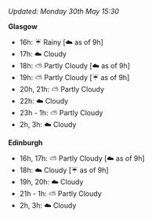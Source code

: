 *Updated: Monday 30th May 15:30*

**Glasgow**

* 16h: :umbrella: Rainy [:cloud: as of 9h]
* 17h: :cloud: Cloudy
* 18h: :partly_sunny: Partly Cloudy [:cloud: as of 9h]
* 19h: :partly_sunny: Partly Cloudy [:umbrella: as of 9h]
* 20h, 21h: :partly_sunny: Partly Cloudy
* 22h: :cloud: Cloudy
* 23h - 1h: :partly_sunny: Partly Cloudy
* 2h, 3h: :cloud: Cloudy

**Edinburgh**

* 16h, 17h: :partly_sunny: Partly Cloudy [:cloud: as of 9h]
* 18h: :cloud: Cloudy [:umbrella: as of 9h]
* 19h, 20h: :cloud: Cloudy
* 21h - 1h: :partly_sunny: Partly Cloudy
* 2h, 3h: :cloud: Cloudy
